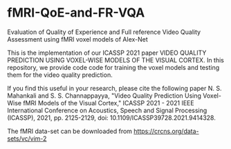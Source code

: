 # fMRI-QoE-and-FR-VQA
Evaluation of Quality of Experience and Full reference Video Quality Assessment using fMRI voxel models of Alex-Net

This is the implementation of our ICASSP 2021 paper VIDEO QUALITY PREDICTION USING VOXEL-WISE MODELS OF THE VISUAL CORTEX. In this repository, we provide code code for training the voxel models and testing them for the video quality prediction.

If you find this useful in your research, please cite the following paper
N. S. Mahankali and S. S. Channappayya, "Video Quality Prediction Using Voxel-Wise fMRI Models of the Visual Cortex," ICASSP 2021 - 2021 IEEE International Conference on Acoustics, Speech and Signal Processing (ICASSP), 2021, pp. 2125-2129, doi: 10.1109/ICASSP39728.2021.9414328.

The fMRI data-set can be downloaded from  https://crcns.org/data-sets/vc/vim-2

